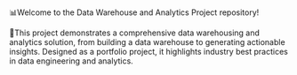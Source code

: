 📊Welcome to the Data Warehouse and Analytics Project repository!

🚀This project demonstrates a comprehensive data warehousing and analytics solution, from building a data warehouse to generating actionable insights. Designed as a portfolio project, it highlights industry best practices in data engineering and analytics.
